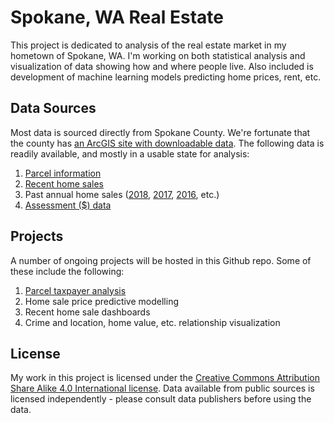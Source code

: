 # Spokane, WA Real Estate

This project is dedicated to analysis of the real estate market in my hometown of Spokane, WA. I'm working on both statistical analysis and visualization of data showing how and where people live. Also included is development of machine learning models predicting home prices, rent, etc.

## Data Sources

Most data is sourced directly from Spokane County. We're fortunate that the county has [an ArcGIS site with downloadable data](https://gisdatacatalog-spokanecounty.opendata.arcgis.com/). The following data is readily available, and mostly in a usable state for analysis:

1. [Parcel information](https://gisdatacatalog-spokanecounty.opendata.arcgis.com/datasets/parcels-1)
1. [Recent home sales](https://gisdatacatalog-spokanecounty.opendata.arcgis.com/datasets/property-sales-2019)
1. Past annual home sales ([2018](https://gisdatacatalog-spokanecounty.opendata.arcgis.com/datasets/property-sales-2018), [2017](https://gisdatacatalog-spokanecounty.opendata.arcgis.com/datasets/property-sales-2017), [2016](https://gisdatacatalog-spokanecounty.opendata.arcgis.com/datasets/property-sales-2016), etc.)
1. [Assessment ($) data](https://www.spokanecounty.org/4123/Property-Information-Downloads)

## Projects

A number of ongoing projects will be hosted in this Github repo. Some of these include the following:

1. [Parcel taxpayer analysis](/parcel_taxpayers/)
1. Home sale price predictive modelling
1. Recent home sale dashboards
1. Crime and location, home value, etc. relationship visualization

## License

My work in this project is licensed under the [Creative Commons Attribution Share Alike 4.0 International license](LICENSE.md). Data available from public sources is licensed independently - please consult data publishers before using the data.